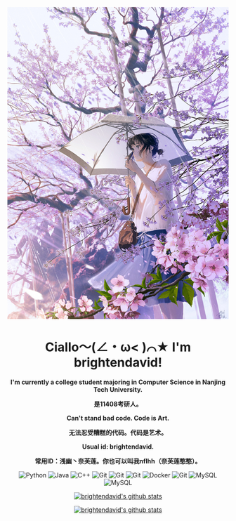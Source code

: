 <p align="center">
    <a href="https://brightendavid.github.io/">
        <img src="banner.png" alt="brightendavid Banner">
    </a>
</p>

<h1 align="center">
    <strong>
        Ciallo～(∠・ω< )⌒★ I'm brightendavid!
    </strong>
</h1>

<p align="center">
    <strong>
        I'm currently a college student majoring in Computer Science in Nanjing Tech University.
    </strong>
</p>

<p align="center">
    <strong>
        是11408考研人。
    </strong>
</p>

<p align="center">
    <strong>
        Can't stand bad code. Code is Art.
    </strong>
</p>

<p align="center">
    <strong>
        无法忍受糟糕的代码。代码是艺术。
    </strong>
</p>

<p align="center">
    <strong>
        Usual id: brightendavid.
    </strong>
</p>

<p align="center">
    <strong>
        常用ID：浅幽丶奈芙莲。你也可以叫我nflhh（奈芙莲憨憨）。
    </strong>
</p>

<p align="center">
    <img src="https://img.shields.io/badge/-Python-black?style=flat-square&logo=Python" alt="Python">
    <img src="https://img.shields.io/badge/-java-black?style=flat-square&logo=Java" alt="Java">
    <img src="https://img.shields.io/badge/-C++-black?style=flat-square&logo=C" alt="C++">
    <img src="https://img.shields.io/badge/-PyTorch-black?style=flat-square&logo=PyTorch" alt="Git">
    <img src="https://img.shields.io/badge/-OpenCV-black?style=flat-square&logo=OpenCV" alt="Git">
    <img src="https://img.shields.io/badge/-Django-black?style=flat-square&logo=Django" alt="Git">
    <img src="https://img.shields.io/badge/-Docker-black?style=flat-square&logo=Docker" alt="Docker">
    <img src="https://img.shields.io/badge/-Git-black?style=flat-square&logo=Git" alt="Git">
    <img src="https://img.shields.io/badge/-MySQL-black?style=flat-square&logo=MySql" alt="MySQL">
    <img src="https://img.shields.io/badge/-Linux-black?style=flat-square&logo=Linux" alt="MySQL">
</p>

<p align="center">
    <a href="https://github.com/brightendavid">
        <img src="https://github-readme-stats.vercel.app/api?username=brightendavid&hide_border=true&show_icons=true&theme=buefy&icon_color=7957d5" alt="brightendavid's github stats">
    </a>
</p>
<p align="center">
    <a href="https://github.com/brightendavid">
        <img src="https://github-readme-stats-one-bice.vercel.app/api/top-langs/?username=brightendavid&layout=compact&exclude_repo=brightendavid.github.io&hide_border=true&langs_count=10&theme=buefy" alt="brightendavid's github stats">
    </a>
</p>

<!--
<p align="center">
  <strong><a href="">Official Website</a></strong> |
  <strong><a href="">Twitter</a></strong> |
  <strong><a href="">Discord</a></strong> |
  <strong><a href="">LinkedIn</a></strong> |
  <strong><a href="">Twitch</a></strong>
</p>
-->

<!--
**brightendavid/brightendavid** is a ✨ _special_ ✨ repository because its `README.md` (this file) appears on your GitHub profile.
Here are some ideas to get you started:
- 🔭 I’m currently working on ...
- 🌱 I’m currently learning ...
- 👯 I’m looking to collaborate on ...
- 🤔 I’m looking for help with ...
- 💬 Ask me about ...
- 📫 How to reach me: ...
- 😄 Pronouns: ...
- ⚡ Fun fact: ...
-->
